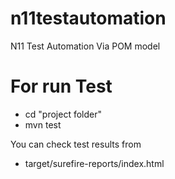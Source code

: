 # n11testautomation
N11 Test Automation Via POM model

# For run Test
- cd "project folder"
- mvn test

You can check test results from 
- target/surefire-reports/index.html


